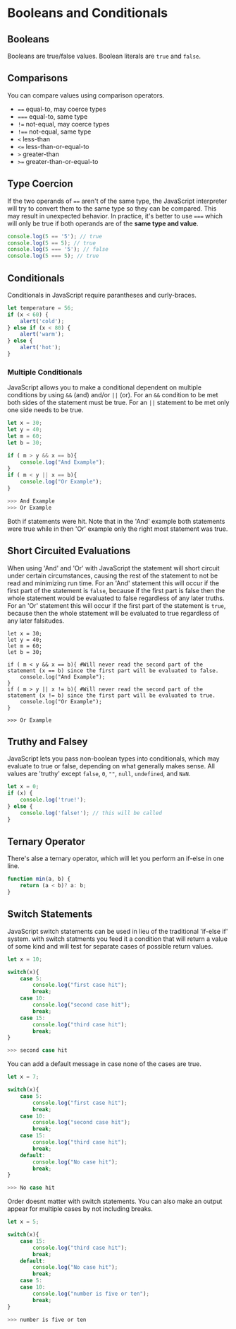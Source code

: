 
# Booleans and Conditionals

## Booleans

Booleans are true/false values. Boolean literals are `true` and `false`.

## Comparisons

You can compare values using comparison operators.

- `==` equal-to, may coerce types
- `===` equal-to, same type
- `!=` not-equal, may coerce types
- `!==` not-equal, same type
- `<` less-than
- `<=` less-than-or-equal-to
- `>` greater-than
- `>=` greater-than-or-equal-to

## Type Coercion

If the two operands of `==` aren't of the same type, the JavaScript interpreter will try to convert them to the same type so they can be compared. This may result in unexpected behavior. In practice, it's better to use `===` which will only be true if both operands are of the **same type and value**.

```javascript
console.log(5 == '5'); // true
console.log(5 == 5); // true
console.log(5 === '5'); // false
console.log(5 === 5); // true
```


## Conditionals

Conditionals in JavaScript require parantheses and curly-braces.

```javascript
let temperature = 56;
if (x < 60) {
    alert('cold');
} else if (x < 80) {
    alert('warm');
} else {
    alert('hot');
}
```

### Multiple Conditionals

JavaScript allows you to make a conditional dependent on multiple conditions by using `&&` (and) and/or `||` (or). For an `&&` condition to be met both sides of the statement must be true. For an `||` statement to be met only one side needs to be true.
```javascript
let x = 30;
let y = 40;
let m = 60;
let b = 30;

if ( m > y && x == b){
    console.log("And Example");
}
if ( m < y || x == b){
    console.log("Or Example");
}

>>> And Example
>>> Or Example
```
Both if statements were hit. Note that in the 'And' example both statements were true while in then 'Or' example only the right most statement was true.

## Short Circuited Evaluations

When using 'And' and 'Or' with JavaScript the statement will short circuit under certain circumstances, causing the rest of the statement to not be read and minimizing run time. For an 'And' statement this will occur if the first part of the statement is `false`, because if the first part is false then the whole statement would be evaluated to false regardless of any later truths. For an 'Or' statement this will occur if the first part of the statement is `true`, because then the whole statement will be evaluated to true regardless of any later falsitudes.

```
let x = 30;
let y = 40;
let m = 60;
let b = 30;

if ( m < y && x == b){ #Will never read the second part of the statement (x == b) since the first part will be evaluated to false.
    console.log("And Example");
}
if ( m > y || x != b){ #Will never read the second part of the statement (x != b) since the first part will be evaluated to true.
    console.log("Or Example");
}

>>> Or Example
```

## Truthy and Falsey

JavaScript lets you pass non-boolean types into conditionals, which may evaluate to true or false, depending on what generally makes sense. All values are 'truthy' except `false`, `0`, `""`, `null`, `undefined`, and `NaN`.

```javascript
let x = 0;
if (x) {
    console.log('true!');
} else {
    console.log('false!'); // this will be called
}
```


## Ternary Operator

There's alse a ternary operator, which will let you perform an if-else in one line.

```javascript
function min(a, b) {
    return (a < b)? a: b;
}
```
## Switch Statements

JavaScript switch statements can be used in lieu of the traditional 'if-else if' system. with switch statments you feed it a condition that will return a value of some kind and will test for separate cases of possible return values.

```javascript
let x = 10;

switch(x){
    case 5:
        console.log("first case hit");
        break;
    case 10:
        console.log("second case hit");
        break;
    case 15:
        console.log("third case hit");
        break;
}

>>> second case hit
```
You can add a default message in case none of the cases are true.

```javascript
let x = 7;

switch(x){
    case 5:
        console.log("first case hit");
        break;
    case 10:
        console.log("second case hit");
        break;
    case 15:
        console.log("third case hit");
        break;
    default:
        console.log("No case hit");
        break;
}

>>> No case hit
```
Order doesnt matter with switch statements. You can also make an output appear for multiple cases by not including breaks.


```javascript
let x = 5;

switch(x){
    case 15:
        console.log("third case hit");
        break;
    default:
        console.log("No case hit");
        break;
    case 5:
    case 10:
        console.log("number is five or ten");
        break;
}

>>> number is five or ten
```
